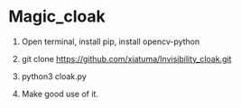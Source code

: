 # Magic_cloak
1. Open terminal, install pip, install opencv-python

2. git clone https://github.com/xiatuma/Invisibility_cloak.git

3. python3 cloak.py

4. Make good use of it.
